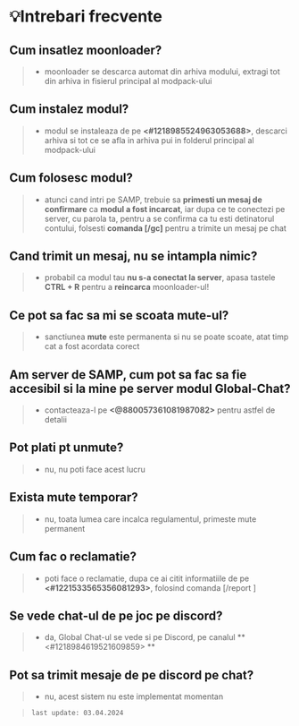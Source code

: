 # 💡Intrebari frecvente

## Cum insatlez moonloader?
> - moonloader se descarca automat din arhiva modului, extragi tot din arhiva in fisierul principal al modpack-ului

## Cum instalez modul?
> - modul se instaleaza de pe **<#1218985524963053688>**, descarci arhiva si tot ce se afla in arhiva pui in folderul principal al modpack-ului

## Cum folosesc modul?
> - atunci cand intri pe SAMP, trebuie sa **primesti un mesaj de confirmare** ca **modul a fost incarcat**, iar dupa ce te conectezi pe server, cu parola ta, pentru a se confirma ca tu esti detinatorul contului, folsesti **comanda [/gc]** pentru a trimite un mesaj pe chat

## Cand trimit un mesaj, nu se intampla nimic?
> - probabil ca modul tau **nu s-a conectat la server**, apasa tastele **CTRL + R** pentru a **reincarca** moonloader-ul!

## Ce pot sa fac sa mi se scoata mute-ul?
> - sanctiunea **mute** este permanenta si nu se poate scoate, atat timp cat a fost acordata corect

## Am server de SAMP, cum pot sa fac sa fie accesibil si la mine pe server modul Global-Chat?
> - contacteaza-l pe **<@880057361081987082>** pentru astfel de detalii

## Pot plati pt unmute?
> - nu, nu poti face acest lucru

## Exista mute temporar?
> - nu, toata lumea care incalca regulamentul, primeste mute permanent 

## Cum fac o reclamatie?
> - poti face o reclamatie, dupa ce ai citit informatiile de pe **<#1221533565356081293>**, folosind comanda [/report <nickname reclamat> <server-ul reclamat>]

## Se vede chat-ul de pe joc pe discord?
> - da, Global Chat-ul se vede si pe Discord, pe canalul **<#1218984619521609859>
**
## Pot sa trimit mesaje de pe discord pe chat?
> - nu, acest sistem nu este implementat momentan


> `last update: 03.04.2024`
